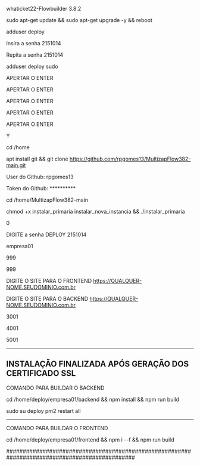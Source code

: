 whaticket22-Flowbuilder 3.8.2

sudo apt-get update && sudo apt-get upgrade -y && reboot


adduser deploy

Insira a senha
2151014

Repita a senha
2151014

adduser deploy sudo

APERTAR O ENTER

APERTAR O ENTER

APERTAR O ENTER

APERTAR O ENTER

APERTAR O ENTER

Y

cd /home

apt install git && git clone https://github.com/rpgomes13/MultizapFlow382-main.git

User do Github: rpgomes13

Token do Github: **********

cd /home/MultizapFlow382-main

chmod +x instalar_primaria instalar_nova_instancia && ./instalar_primaria

0

DIGITE a senha DEPLOY
2151014

empresa01

999

999

DIGITE O SITE PARA O FRONTEND
https://QUALQUER-NOME.SEUDOMINIO.com.br

DIGITE O SITE PARA O BACKEND
https://QUALQUER-NOME.SEUDOMINIO.com.br

3001

4001

5001

--------------------------------------------------------------

INSTALAÇÃO FINALIZADA APÓS GERAÇÃO DOS CERTIFICADO SSL
--------------------------------------------------------------------------

COMANDO PARA BUILDAR O BACKEND

cd /home/deploy/empresa01/backend && npm install && npm run build

sudo su deploy 
pm2 restart all 

--------------------------------------------------------------------

COMANDO PARA BUILDAR O FRONTEND

cd /home/deploy/empresa01/frontend && npm i --f && npm run build


###############################################################################################
